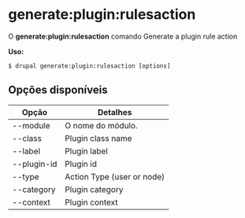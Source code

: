 # generate:plugin:rulesaction
O **generate:plugin:rulesaction** comando Generate a plugin rule action

**Uso:**
```
$ drupal generate:plugin:rulesaction [options] 
```

## Opções disponíveis
Opção | Detalhes
-------|-------------
--module | O nome do módulo.
--class | Plugin class name
--label | Plugin label
--plugin-id | Plugin id
--type | Action Type (user or node)
--category | Plugin category
--context | Plugin context
